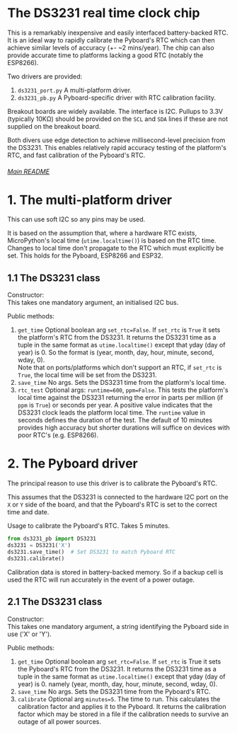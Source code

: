 # The DS3231 real time clock chip

This is a remarkably inexpensive and easily interfaced battery-backed RTC. It
is an ideal way to rapidly calibrate the Pyboard's RTC which can then achieve
similar levels of accuracy (+- ~2 mins/year). The chip can also provide
accurate time to platforms lacking a good RTC (notably the ESP8266).

Two drivers are provided:
 1. `ds3231_port.py` A multi-platform driver.
 2. `ds3231_pb.py` A Pyboard-specific driver with RTC calibration facility.

Breakout boards are widely available. The interface is I2C. Pullups to 3.3V
(typically 10KΩ) should be provided on the `SCL` and `SDA` lines if these are
not supplied on the breakout board.

Both divers use edge detection to achieve millisecond-level precision from the
DS3231. This enables relatively rapid accuracy testing of the platform's RTC,
and fast calibration of the Pyboard's RTC.

###### [Main README](../README.md)

# 1. The multi-platform driver

This can use soft I2C so any pins may be used.

It is based on the assumption that, where a hardware RTC exists, MicroPython's
local time (`utime.localtime()`) is based on the RTC time. Changes to local
time don't propagate to the RTC which must explicitly be set. This holds for
the Pyboard, ESP8266 and ESP32.

## 1.1 The DS3231 class

Constructor:  
This takes one mandatory argument, an initialised I2C bus.

Public methods:
 1. `get_time` Optional boolean arg `set_rtc=False`. If `set_rtc` is `True` it
 sets the platform's RTC from the DS3231. It returns the DS3231 time as a tuple
 in the same format as `utime.localtime()` except that yday (day of year) is 0.
 So the format is (year, month, day, hour, minute, second, wday, 0).  
 Note that on ports/platforms which don't support an RTC, if `set_rtc` is
 `True`, the local time will be set from the DS3231.
 2. `save_time` No args. Sets the DS3231 time from the platform's local time.
 3. `rtc_test` Optional args: `runtime=600`, `ppm=False`. This tests the
 platform's local time against the DS3231 returning the error in parts per
 million (if `ppm` is `True`) or seconds per year. A positive value indicates
 that the  DS3231 clock leads the platform local time. 
 The `runtime` value in seconds defines the duration of the test. The default
 of 10 minutes provides high accuracy but shorter durations will suffice on
 devices with poor RTC's (e.g. ESP8266).  

# 2. The Pyboard driver

The principal reason to use this driver is to calibrate the Pyboard's RTC. 

This assumes that the DS3231 is connected to the hardware I2C port on the `X`
or `Y` side of the board, and that the Pyboard's RTC is set to the correct time
and date.

Usage to calibrate the Pyboard's RTC. Takes 5 minutes.

```python
from ds3231_pb import DS3231
ds3231 = DS3231('X')
ds3231.save_time()  # Set DS3231 to match Pyboard RTC
ds3231.calibrate()
```

Calibration data is stored in battery-backed memory. So if a backup cell is
used the RTC will run accurately in the event of a power outage.

## 2.1 The DS3231 class

Constructor:  
This takes one mandatory argument, a string identifying the Pyboard side in use
('X' or 'Y').

Public methods:
 1. `get_time` Optional boolean arg `set_rtc=False`. If `set_rtc` is True it
 sets the Pyboard's RTC from the DS3231. It returns the DS3231 time as a tuple
 in the same format as `utime.localtime()` except that yday (day of year) is 0.
 namely (year, month, day, hour, minute, second, wday, 0).
 2. `save_time` No args. Sets the DS3231 time from the Pyboard's RTC.
 3. `calibrate` Optional arg `minutes=5`. The time to run. This calculates the
 calibration factor and applies it to the Pyboard. It returns the calibration
 factor which may be stored in a file if the calibration needs to survive an
 outage of all power sources.
